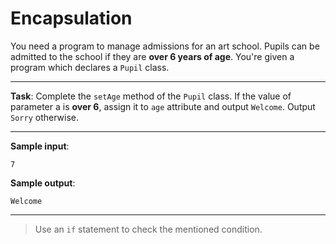# Encapsulation

You need a program to manage admissions for an art school. Pupils can be admitted to the school if they are **over 6 years of age**. You're given a program which declares a `Pupil` class.

---

**Task**: Complete the `setAge` method of the `Pupil` class. If the value of parameter a is **over 6**, assign it to `age` attribute and output `Welcome`. Output `Sorry` otherwise.

---

**Sample input**: 
```
7
```

**Sample output**: 
```
Welcome
```

---

>Use an `if` statement to check the mentioned condition.
